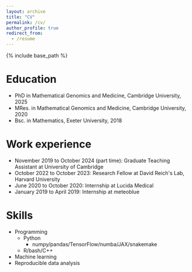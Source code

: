```yaml
---
layout: archive
title: "CV"
permalink: /cv/
author_profile: true
redirect_from:
  - /resume
---
```


{% include base_path %}

Education
======
* PhD in Mathematical Genomics and Medicine, Cambridge University, 2025 
* MRes. in Mathematical Genomics and Medicine, Cambridge University, 2020
* Bsc. in Mathematics, Exeter University, 2018

Work experience
======
* November 2019 to October 2024 (part time): Graduate Teaching Assistant at University of Cambridge
* October 2022 to October 2023: Research Fellow at David Reich's Lab, Harvard University
* June 2020 to October 2020: Internship at Lucida Medical
* January 2019 to April 2019: Internship at meteoblue
  
Skills
======
* Programming
  * Python
     * numpy/pandas/TensorFlow/numba/JAX/snakemake
  * R/bash/C++
* Machine learning
* Reproducible data analysis
